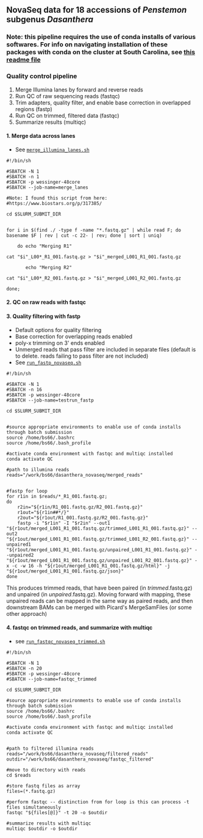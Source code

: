 ## NovaSeq data for 18 accessions of *Penstemon* subgenus *Dasanthera*

### Note: this pipeline requires the use of conda installs of various softwares. For info on navigating installation of these packages with conda on the cluster at South Carolina, see [this readme file](https://github.com/benstemon/dasanthera_novaseq/blob/main/conda_info/README.md)

### Quality control pipeline
1. Merge Illumina lanes by forward and reverse reads
2. Run QC of raw sequencing reads (fastqc)
3. Trim adapters, quality filter, and enable base correction in overlapped regions (fastp)
4. Run QC on trimmed, filtered data (fastqc)
5. Summarize results (multiqc)

#### 1. Merge data across lanes
* See [`merge_illumina_lanes.sh`](https://github.com/benstemon/dasanthera_novaseq/blob/main/QC/merge_illumina_lanes.sh)

```shell
#!/bin/sh

#SBATCH -N 1
#SBATCH -n 1
#SBATCH -p wessinger-48core
#SBATCH --job-name=merge_lanes

#Note: I found this script from here:
#https://www.biostars.org/p/317385/

cd $SLURM_SUBMIT_DIR


for i in $(find ./ -type f -name "*.fastq.gz" | while read F; do basename $F | rev | cut -c 22- | rev; done | sort | uniq)

    do echo "Merging R1"

cat "$i"_L00*_R1_001.fastq.gz > "$i"_merged_L001_R1_001.fastq.gz

       echo "Merging R2"

cat "$i"_L00*_R2_001.fastq.gz > "$i"_merged_L001_R2_001.fastq.gz

done;
```

#### 2. QC on raw reads with fastqc

#### 3. Quality filtering with fastp
* Default options for quality filtering
* Base correction for overlapping reads enabled
* poly-x trimming on 3' ends enabled
* Unmerged reads that pass filter are included in separate files (default is to delete. reads failing to pass filter are not included)
* See [`run_fastp_novaseq.sh`](https://github.com/benstemon/dasanthera_novaseq/blob/main/QC/run_fastp_novaseq.sh)

```shell
#!/bin/sh

#SBATCH -N 1
#SBATCH -n 16
#SBATCH -p wessinger-48core
#SBATCH --job-name=testrun_fastp

cd $SLURM_SUBMIT_DIR


#source appropriate environments to enable use of conda installs through batch submission
source /home/bs66/.bashrc
source /home/bs66/.bash_profile

#activate conda environment with fastqc and multiqc installed
conda activate QC

#path to illumina reads
reads="/work/bs66/dasanthera_novaseq/merged_reads"


#fastp for loop
for r1in in $reads/*_R1_001.fastq.gz; 
do
    r2in="${r1in/R1_001.fastq.gz/R2_001.fastq.gz}"
    r1out="${r1in##*/}"
    r2out="${r1out/R1_001.fastq.gz/R2_001.fastq.gz}"
    fastp -i "$r1in" -I "$r2in" --out1 "${r1out/merged_L001_R1_001.fastq.gz/trimmed_L001_R1_001.fastq.gz}" --out2 "${r1out/merged_L001_R1_001.fastq.gz/trimmed_L001_R2_001.fastq.gz}" --unpaired1 "${r1out/merged_L001_R1_001.fastq.gz/unpaired_L001_R1_001.fastq.gz}" --unpaired2 "${r1out/merged_L001_R1_001.fastq.gz/unpaired_L001_R2_001.fastq.gz}" -x -c -w 16 -h "${r1out/merged_L001_R1_001.fastq.gz/html}" -j "${r1out/merged_L001_R1_001.fastq.gz/json}"
done
```

This produces trimmed reads, that have been paired (in *trimmed*.fastq.gz) and unpaired (in *unpaired*.fastq.gz).
Moving forward with mapping, these unpaired reads can be mapped in the same way as paired reads, and then downstream BAMs can be merged with Picard's MergeSamFiles (or some other approach)

#### 4. fastqc on trimmed reads, and summarize with multiqc
* see [`run_fastqc_novaseq_trimmed.sh`](https://github.com/benstemon/dasanthera_novaseq/blob/main/QC/run_fastqc_novaseq_trimmed.sh)

```shell
#!/bin/sh

#SBATCH -N 1
#SBATCH -n 20
#SBATCH -p wessinger-48core
#SBATCH --job-name=fastqc_trimmed

cd $SLURM_SUBMIT_DIR

#source appropriate environments to enable use of conda installs through batch submission
source /home/bs66/.bashrc
source /home/bs66/.bash_profile

#activate conda environment with fastqc and multiqc installed
conda activate QC


#path to filtered illumina reads
reads="/work/bs66/dasanthera_novaseq/filtered_reads"
outdir="/work/bs66/dasanthera_novaseq/fastqc_filtered"

#move to directory with reads
cd $reads

#store fastq files as array
files=(*.fastq.gz)

#perform fastqc -- distinction from for loop is this can process -t files simultaneously
fastqc "${files[@]}" -t 20 -o $outdir

#summarize results with multiqc
multiqc $outdir -o $outdir
```
